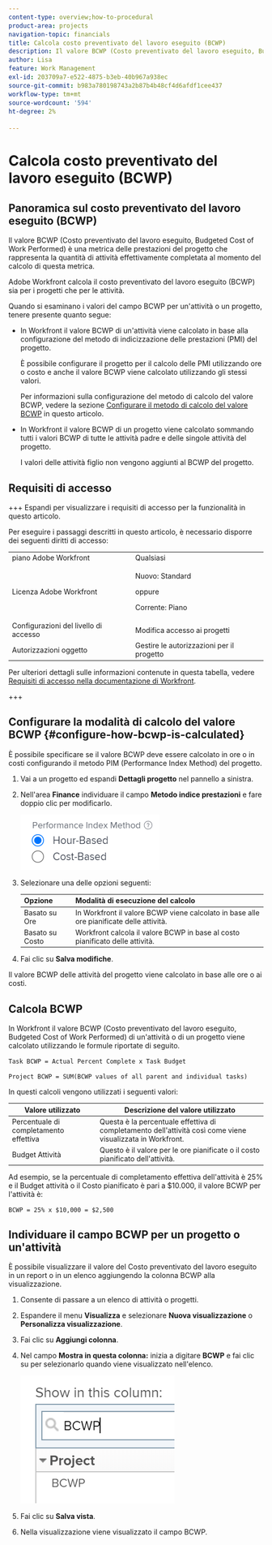 ```yaml
---
content-type: overview;how-to-procedural
product-area: projects
navigation-topic: financials
title: Calcola costo preventivato del lavoro eseguito (BCWP)
description: Il valore BCWP (Costo preventivato del lavoro eseguito, Budgeted Cost of Work Performed) è una metrica delle prestazioni del progetto che rappresenta la quantità di attività effettivamente completata al momento del calcolo di questa metrica.
author: Lisa
feature: Work Management
exl-id: 203709a7-e522-4875-b3eb-40b967a938ec
source-git-commit: b983a780198743a2b87b4b48cf4d6afdf1cee437
workflow-type: tm+mt
source-wordcount: '594'
ht-degree: 2%

---
```


# Calcola costo preventivato del lavoro eseguito (BCWP)

## Panoramica sul costo preventivato del lavoro eseguito (BCWP)

Il valore BCWP (Costo preventivato del lavoro eseguito, Budgeted Cost of Work Performed) è una metrica delle prestazioni del progetto che rappresenta la quantità di attività effettivamente completata al momento del calcolo di questa metrica.

Adobe Workfront calcola il costo preventivato del lavoro eseguito (BCWP) sia per i progetti che per le attività.

Quando si esaminano i valori del campo BCWP per un&#39;attività o un progetto, tenere presente quanto segue:

* In Workfront il valore BCWP di un&#39;attività viene calcolato in base alla configurazione del metodo di indicizzazione delle prestazioni (PMI) del progetto.

  È possibile configurare il progetto per il calcolo delle PMI utilizzando ore o costo e anche il valore BCWP viene calcolato utilizzando gli stessi valori.

  Per informazioni sulla configurazione del metodo di calcolo del valore BCWP, vedere la sezione [Configurare il metodo di calcolo del valore BCWP](#configure-how-bcwp-is-calculated) in questo articolo.

* In Workfront il valore BCWP di un progetto viene calcolato sommando tutti i valori BCWP di tutte le attività padre e delle singole attività del progetto.

  I valori delle attività figlio non vengono aggiunti al BCWP del progetto.

## Requisiti di accesso

+++ Espandi per visualizzare i requisiti di accesso per la funzionalità in questo articolo.

Per eseguire i passaggi descritti in questo articolo, è necessario disporre dei seguenti diritti di accesso:

<table style="table-layout:auto"> 
 <col> 
 <col> 
 <tbody> 
  <tr> 
   <td role="rowheader">piano Adobe Workfront</td> 
   <td>Qualsiasi</td> 
  </tr> 
  <tr> 
   <td role="rowheader">Licenza Adobe Workfront</td> 
   <td>
   <p>Nuovo: Standard</p>
   <p>oppure</p>
   <p>Corrente: Piano</p></td> 
  </tr> 
  <tr> 
   <td role="rowheader">Configurazioni del livello di accesso</td> 
   <td>Modifica accesso ai progetti</td> 
  </tr> 
  <tr> 
   <td role="rowheader">Autorizzazioni oggetto</td> 
   <td>Gestire le autorizzazioni per il progetto</td> 
  </tr> 
 </tbody> 
</table>

Per ulteriori dettagli sulle informazioni contenute in questa tabella, vedere [Requisiti di accesso nella documentazione di Workfront](/help/quicksilver/administration-and-setup/add-users/access-levels-and-object-permissions/access-level-requirements-in-documentation.md).

+++

## Configurare la modalità di calcolo del valore BCWP {#configure-how-bcwp-is-calculated}

È possibile specificare se il valore BCWP deve essere calcolato in ore o in costi configurando il metodo PIM (Performance Index Method) del progetto.

1. Vai a un progetto ed espandi **Dettagli progetto** nel pannello a sinistra.
1. Nell&#39;area **Finance** individuare il campo **Metodo indice prestazioni** e fare doppio clic per modificarlo.

   ![Opzioni PIM](assets/pim-options-hour-cost-based-nwe.png)

1. Selezionare una delle opzioni seguenti:

   | Opzione | Modalità di esecuzione del calcolo |
   |---|---|
   | Basato su Ore | In Workfront il valore BCWP viene calcolato in base alle ore pianificate delle attività. |
   | Basato su Costo | Workfront calcola il valore BCWP in base al costo pianificato delle attività. |

1. Fai clic su **Salva modifiche**.

Il valore BCWP delle attività del progetto viene calcolato in base alle ore o ai costi.

## Calcola BCWP

In Workfront il valore BCWP (Costo preventivato del lavoro eseguito, Budgeted Cost of Work Performed) di un&#39;attività o di un progetto viene calcolato utilizzando le formule riportate di seguito.

```
Task BCWP = Actual Percent Complete x Task Budget
```

```
Project BCWP = SUM(BCWP values of all parent and individual tasks)
```

In questi calcoli vengono utilizzati i seguenti valori:

| Valore utilizzato | Descrizione del valore utilizzato |
|---|---|
| Percentuale di completamento effettiva | Questa è la percentuale effettiva di completamento dell&#39;attività così come viene visualizzata in Workfront. |
| Budget Attività | Questo è il valore per le ore pianificate o il costo pianificato dell&#39;attività. |

Ad esempio, se la percentuale di completamento effettiva dell&#39;attività è 25% e il Budget attività o il Costo pianificato è pari a $10.000, il valore BCWP per l&#39;attività è:

```
BCWP = 25% x $10,000 = $2,500
```

## Individuare il campo BCWP per un progetto o un&#39;attività

È possibile visualizzare il valore del Costo preventivato del lavoro eseguito in un report o in un elenco aggiungendo la colonna BCWP alla visualizzazione.

1. Consente di passare a un elenco di attività o progetti.
1. Espandere il menu **Visualizza** e selezionare **Nuova visualizzazione** o **Personalizza visualizzazione**.

1. Fai clic su **Aggiungi colonna**.
1. Nel campo **Mostra in questa colonna:** inizia a digitare **BCWP** e fai clic su per selezionarlo quando viene visualizzato nell&#39;elenco.

   ![BCWP in visualizzazione progetto](assets/bcwp-project-view.png)

1. Fai clic su **Salva vista**.
1. Nella visualizzazione viene visualizzato il campo BCWP.
